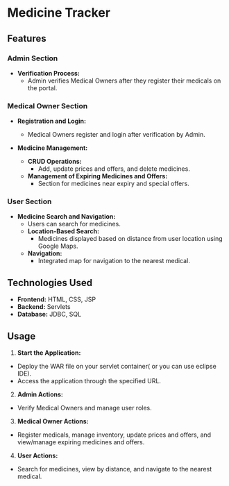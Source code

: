 # Medicine Tracker


## Features

### Admin Section

- **Verification Process:**
  - Admin verifies Medical Owners after they register their medicals on the portal.

### Medical Owner Section

- **Registration and Login:**
  - Medical Owners register and login after verification by Admin.

- **Medicine Management:**
  - **CRUD Operations:**
    - Add, update prices and offers, and delete medicines.
  - **Management of Expiring Medicines and Offers:**
    - Section for medicines near expiry and special offers.

### User Section

- **Medicine Search and Navigation:**
  - Users can search for medicines.
  - **Location-Based Search:**
    - Medicines displayed based on distance from user location using Google Maps.
  - **Navigation:**
    - Integrated map for navigation to the nearest medical.

## Technologies Used

- **Frontend:** HTML, CSS, JSP
- **Backend:** Servlets
- **Database:** JDBC, SQL 

## Usage

1. **Start the Application:**
- Deploy the WAR file on your servlet container( or you can use eclipse IDE).
- Access the application through the specified URL.

2. **Admin Actions:**
- Verify Medical Owners and manage user roles.

3. **Medical Owner Actions:**
- Register medicals, manage inventory, update prices and offers, and view/manage expiring medicines and offers.

4. **User Actions:**
- Search for medicines, view by distance, and navigate to the nearest medical.
